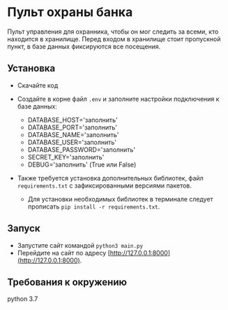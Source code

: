 # Пульт охраны банка

Пульт управления для охранника, чтобы он мог следить за всеми, кто находится в хранилище.
Перед входом в хранилище стоит пропускной пункт, в базе данных фиксируются все посещения.

## Установка

- Скачайте код
- Создайте в корне файл `.env` и заполните настройки подключения к базе данных:
    - DATABASE_HOST='заполнить'
    - DATABASE_PORT='заполнить'
    - DATABASE_NAME='заполнить'
    - DATABASE_USER='заполнить'
    - DATABASE_PASSWORD='заполнить'
    - SECRET_KEY='заполнить'
    - DEBUG='заполнить' (True или False)
    
- Также требуется установка дополнительных библиотек, файл `requirements.txt` с зафиксированными версиями пакетов.
    * Для установки необходимых библиотек в терминале следует прописать `pip install -r requirements.txt`.

## Запуск

- Запустите сайт командой `python3 main.py`
- Перейдите на сайт по адресу [http://127.0.0.1:8000](http://127.0.0.1:8000).

## Требования к окружению
python 3.7